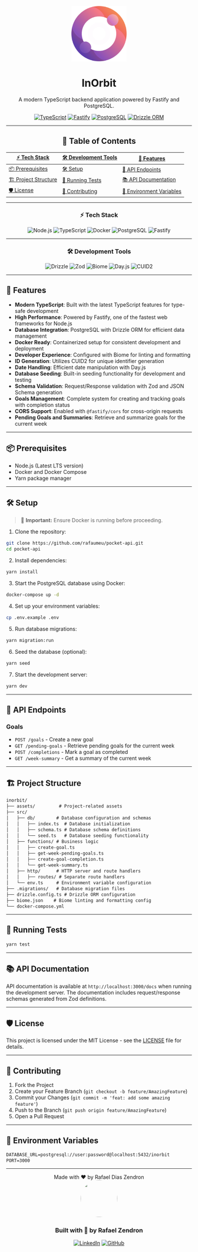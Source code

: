 <div align="center">

<img src="assets/logo.svg" alt="InOrbit Logo" width="150" height="150" />

# InOrbit

A modern TypeScript backend application powered by Fastify and PostgreSQL.

[![TypeScript](https://img.shields.io/badge/TypeScript-5.0-blue.svg)](https://www.typescriptlang.org/)
[![Fastify](https://img.shields.io/badge/Fastify-Latest-green.svg)](https://www.fastify.io/)
[![PostgreSQL](https://img.shields.io/badge/PostgreSQL-Latest-blue.svg)](https://www.postgresql.org/)
[![Drizzle ORM](https://img.shields.io/badge/Drizzle_ORM-Latest-orange.svg)](https://orm.drizzle.team/)

---

## 📖 Table of Contents

| [⚡ Tech Stack](#⚡-tech-stack) | [🛠 Development Tools](#🛠-development-tools) | [🚀 Features](#🚀-features) |
|--------------------------------|-----------------------------------------------|----------------------------|
| [📦 Prerequisites](#📦-prerequisites) | [🛠️ Setup](#🛠️-setup) | [🎯 API Endpoints](#🎯-api-endpoints) |
| [🏗️ Project Structure](#🏗️-project-structure) | [🧪 Running Tests](#🧪-running-tests) | [📚 API Documentation](#📚-api-documentation) |
| [🛡️ License](#🛡️-license) | [🤝 Contributing](#🤝-contributing) | [🔧 Environment Variables](#🔧-environment-variables) |

---

### ⚡ Tech Stack

![Node.js](https://img.shields.io/badge/Node.js-339933?style=for-the-badge&logo=nodedotjs&logoColor=white)
![TypeScript](https://img.shields.io/badge/TypeScript-007ACC?style=for-the-badge&logo=typescript&logoColor=white)
![Docker](https://img.shields.io/badge/Docker-2CA5E0?style=for-the-badge&logo=docker&logoColor=white)
![PostgreSQL](https://img.shields.io/badge/PostgreSQL-316192?style=for-the-badge&logo=postgresql&logoColor=white)
![Fastify](https://img.shields.io/badge/Fastify-202020?style=for-the-badge&logo=fastify&logoColor=white)

---

### 🛠 Development Tools

![Drizzle](https://img.shields.io/badge/Drizzle_ORM-4053D6?style=for-the-badge&logo=data:image/svg+xml;base64,PHN2Z)
![Zod](https://img.shields.io/badge/Zod-3E67B1?style=for-the-badge&logo=zod&logoColor=white)
![Biome](https://img.shields.io/badge/Biome-60A5FA?style=for-the-badge&logo=biome&logoColor=white)
![Day.js](https://img.shields.io/badge/Day.js-F6C915?style=for-the-badge&logo=javascript&logoColor=black)
![CUID2](https://img.shields.io/badge/CUID2-4053D6?style=for-the-badge&logo=uniqueid&logoColor=white)

---
</div>

## 🚀 Features

- **Modern TypeScript**: Built with the latest TypeScript features for type-safe development
- **High Performance**: Powered by Fastify, one of the fastest web frameworks for Node.js
- **Database Integration**: PostgreSQL with Drizzle ORM for efficient data management
- **Docker Ready**: Containerized setup for consistent development and deployment
- **Developer Experience**: Configured with Biome for linting and formatting
- **ID Generation**: Utilizes CUID2 for unique identifier generation
- **Date Handling**: Efficient date manipulation with Day.js
- **Database Seeding**: Built-in seeding functionality for development and testing
- **Schema Validation**: Request/Response validation with Zod and JSON Schema generation
- **Goals Management**: Complete system for creating and tracking goals with completion status
- **CORS Support**: Enabled with `@fastify/cors` for cross-origin requests
- **Pending Goals and Summaries**: Retrieve and summarize goals for the current week

---

## 📦 Prerequisites

- Node.js (Latest LTS version)
- Docker and Docker Compose
- Yarn package manager

---

## 🛠️ Setup

> 🚨 **Important:** Ensure Docker is running before proceeding.

1. Clone the repository:

```bash
git clone https://github.com/rafaumeu/pocket-api.git
cd pocket-api
```

2. Install dependencies:

```bash
yarn install
```

3. Start the PostgreSQL database using Docker:

```bash
docker-compose up -d
```

4. Set up your environment variables:

```bash
cp .env.example .env
```

5. Run database migrations:

```bash
yarn migration:run
```

6. Seed the database (optional):

```bash
yarn seed
```

7. Start the development server:

```bash
yarn dev
```

---

## 🎯 API Endpoints

### Goals

- `POST /goals` - Create a new goal
- `GET /pending-goals` - Retrieve pending goals for the current week
- `POST /completions` - Mark a goal as completed
- `GET /week-summary` - Get a summary of the current week

---

## 🏗️ Project Structure

```
inorbit/
├── assets/         # Project-related assets
├── src/
│   ├── db/        # Database configuration and schemas
│   │   ├── index.ts  # Database initialization
│   │   ├── schema.ts # Database schema definitions
│   │   └── seed.ts   # Database seeding functionality
│   ├── functions/ # Business logic
│   │   ├── create-goal.ts
│   │   ├── get-week-pending-goals.ts
│   │   ├── create-goal-completion.ts
│   │   └── get-week-summary.ts
│   ├── http/      # HTTP server and route handlers
│   │   ├── routes/ # Separate route handlers
│   └── env.ts     # Environment variable configuration
├── .migrations/   # Database migration files
├── drizzle.config.ts # Drizzle ORM configuration
├── biome.json    # Biome linting and formatting config
└── docker-compose.yml
```

---

## 🧪 Running Tests

```bash
yarn test
```

---

## 📚 API Documentation

API documentation is available at `http://localhost:3000/docs` when running the development server. The documentation includes request/response schemas generated from Zod definitions.

---

## 🛡️ License

This project is licensed under the MIT License - see the [LICENSE](LICENSE) file for details.

---

## 🤝 Contributing

1. Fork the Project
2. Create your Feature Branch (`git checkout -b feature/AmazingFeature`)
3. Commit your Changes (`git commit -m 'feat: add some amazing feature'`)
4. Push to the Branch (`git push origin feature/AmazingFeature`)
5. Open a Pull Request

---

## 🔧 Environment Variables

```env
DATABASE_URL=postgresql://user:password@localhost:5432/inorbit
PORT=3000
```

---

<div align="center">
Made with ❤️ by Rafael Dias Zendron
</div>

<div align="center">
<img src="https://github.com/rafaumeu.png" width="100" height="100" style="border-radius: 50%;">

### Built with 💜 by Rafael Zendron

[![LinkedIn](https://img.shields.io/badge/LinkedIn-0077B5?style=for-the-badge&logo=linkedin&logoColor=white)](https://www.linkedin.com/in/rafael-dias-zendron-528290132/)
[![GitHub](https://img.shields.io/badge/GitHub-100000?style=for-the-badge&logo=github&logoColor=white)](https://github.com/rafaumeu)

</div>
